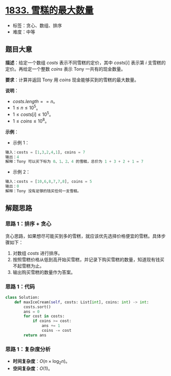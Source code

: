 # [1833. 雪糕的最大数量](https://leetcode.cn/problems/maximum-ice-cream-bars/)

- 标签：贪心、数组、排序
- 难度：中等

## 题目大意

**描述**：给定一个数组 $costs$ 表示不同雪糕的定价，其中 $costs[i]$ 表示第 $i$ 支雪糕的定价。再给定一个整数 $coins$ 表示 Tony 一共有的现金数量。

**要求**：计算并返回 Tony 用 $coins$ 现金能够买到的雪糕的最大数量。

**说明**：

- $costs.length == n$。
- $1 \le n \le 10^5$。
- $1 \le costs[i] \le 10^5$。
- $1 \le coins \le 10^8$。

**示例**：

- 示例 1：

```python
输入：costs = [1,3,2,4,1], coins = 7
输出：4
解释：Tony 可以买下标为 0、1、2、4 的雪糕，总价为 1 + 3 + 2 + 1 = 7
```

- 示例 2：

```python
输入：costs = [10,6,8,7,7,8], coins = 5
输出：0
解释：Tony 没有足够的钱买任何一支雪糕。
```

## 解题思路

### 思路 1：排序 + 贪心

贪心思路，如果想尽可能买到多的雪糕，就应该优先选择价格便宜的雪糕。具体步骤如下：

1. 对数组 $costs$ 进行排序。
2. 按照雪糕价格从低到高开始买雪糕，并记录下购买雪糕的数量，知道现有钱买不起雪糕为止。
3. 输出购买雪糕的数量作为答案。

### 思路 1：代码

```python
class Solution:
    def maxIceCream(self, costs: List[int], coins: int) -> int:
        costs.sort()
        ans = 0
        for cost in costs:
            if coins >= cost:
                ans += 1
                coins -= cost
        return ans
```

### 思路 1：复杂度分析

- **时间复杂度**：$O(n \times \log_2n)$。
- **空间复杂度**：$O(1)$。


